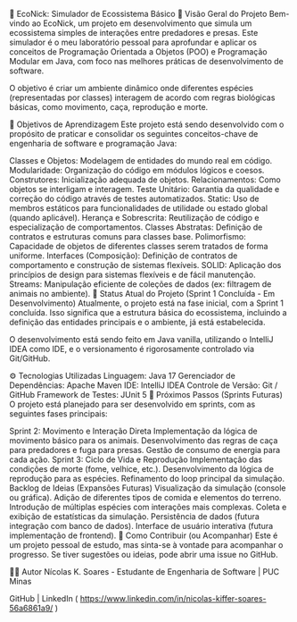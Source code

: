 🌳 EcoNick: Simulador de Ecossistema Básico
📄 Visão Geral do Projeto
Bem-vindo ao EcoNick, um projeto em desenvolvimento que simula um ecossistema simples de interações entre predadores e presas. Este simulador é o meu laboratório pessoal para aprofundar e aplicar os conceitos de Programação Orientada a Objetos (POO) e Programação Modular em Java, com foco nas melhores práticas de desenvolvimento de software.

O objetivo é criar um ambiente dinâmico onde diferentes espécies (representadas por classes) interagem de acordo com regras biológicas básicas, como movimento, caça, reprodução e morte.

🎯 Objetivos de Aprendizagem
Este projeto está sendo desenvolvido com o propósito de praticar e consolidar os seguintes conceitos-chave de engenharia de software e programação Java:

Classes e Objetos: Modelagem de entidades do mundo real em código.
Modularidade: Organização do código em módulos lógicos e coesos.
Construtores: Inicialização adequada de objetos.
Relacionamentos: Como objetos se interligam e interagem.
Teste Unitário: Garantia da qualidade e correção do código através de testes automatizados.
Static: Uso de membros estáticos para funcionalidades de utilidade ou estado global (quando aplicável).
Herança e Sobrescrita: Reutilização de código e especialização de comportamentos.
Classes Abstratas: Definição de contratos e estruturas comuns para classes base.
Polimorfismo: Capacidade de objetos de diferentes classes serem tratados de forma uniforme.
Interfaces (Composição): Definição de contratos de comportamento e construção de sistemas flexíveis.
SOLID: Aplicação dos princípios de design para sistemas flexíveis e de fácil manutenção.
Streams: Manipulação eficiente de coleções de dados (ex: filtragem de animais no ambiente).
🚀 Status Atual do Projeto (Sprint 1 Concluída - Em Desenvolvimento)
Atualmente, o projeto está na fase inicial, com a Sprint 1 concluída. Isso significa que a estrutura básica do ecossistema, incluindo a definição das entidades principais e o ambiente, já está estabelecida.

O desenvolvimento está sendo feito em Java vanilla, utilizando o IntelliJ IDEA como IDE, e o versionamento é rigorosamente controlado via Git/GitHub.

⚙️ Tecnologias Utilizadas
Linguagem: Java 17
Gerenciador de Dependências: Apache Maven
IDE: IntelliJ IDEA
Controle de Versão: Git / GitHub
Framework de Testes: JUnit 5
🚧 Próximos Passos (Sprints Futuras)
O projeto está planejado para ser desenvolvido em sprints, com as seguintes fases principais:

Sprint 2: Movimento e Interação Direta
Implementação da lógica de movimento básico para os animais.
Desenvolvimento das regras de caça para predadores e fuga para presas.
Gestão de consumo de energia para cada ação.
Sprint 3: Ciclo de Vida e Reprodução
Implementação das condições de morte (fome, velhice, etc.).
Desenvolvimento da lógica de reprodução para as espécies.
Refinamento do loop principal da simulação.
Backlog de Ideias (Expansões Futuras)
Visualização da simulação (console ou gráfica).
Adição de diferentes tipos de comida e elementos do terreno.
Introdução de múltiplas espécies com interações mais complexas.
Coleta e exibição de estatísticas da simulação.
Persistência de dados (futura integração com banco de dados).
Interface de usuário interativa (futura implementação de frontend).
🤝 Como Contribuir (ou Acompanhar)
Este é um projeto pessoal de estudo, mas sinta-se à vontade para acompanhar o progresso. Se tiver sugestões ou ideias, pode abrir uma issue no GitHub.

👨‍💻 Autor
Nícolas K. Soares - Estudante de Engenharia de Software | PUC Minas

GitHub | LinkedIn ( https://www.linkedin.com/in/nicolas-kiffer-soares-56a6861a9/ )
